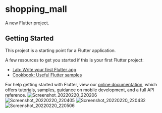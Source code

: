 # shopping_mall

A new Flutter project.

## Getting Started

This project is a starting point for a Flutter application.

A few resources to get you started if this is your first Flutter project:

- [Lab: Write your first Flutter app](https://flutter.dev/docs/get-started/codelab)
- [Cookbook: Useful Flutter samples](https://flutter.dev/docs/cookbook)

For help getting started with Flutter, view our
[online documentation](https://flutter.dev/docs), which offers tutorials,
samples, guidance on mobile development, and a full API reference.
![Screenshot_20220220_220206](https://user-images.githubusercontent.com/43655299/154861242-a51dc060-92cd-433d-9043-d574acf51e03.png)
![Screenshot_20220220_220405](https://user-images.githubusercontent.com/43655299/154861251-8a276510-20d4-4947-a56c-8ebf8636afb6.png)
![Screenshot_20220220_220432](https://user-images.githubusercontent.com/43655299/154861254-40432ba3-48b1-4ddf-ba3c-cb1818f62461.png)
![Screenshot_20220220_220506](https://user-images.githubusercontent.com/43655299/154861256-620a9fc2-d2d7-401b-b5ec-bce25263a949.png)
